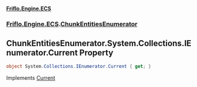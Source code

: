 #### [Friflo.Engine.ECS](index.md 'index')
### [Friflo.Engine.ECS](Friflo.Engine.ECS.md 'Friflo.Engine.ECS').[ChunkEntitiesEnumerator](ChunkEntitiesEnumerator.md 'Friflo.Engine.ECS.ChunkEntitiesEnumerator')

## ChunkEntitiesEnumerator.System.Collections.IEnumerator.Current Property

```csharp
object System.Collections.IEnumerator.Current { get; }
```

Implements [Current](https://docs.microsoft.com/en-us/dotnet/api/System.Collections.IEnumerator.Current 'System.Collections.IEnumerator.Current')